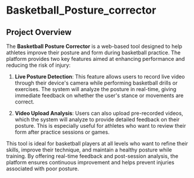 # **Basketball_Posture_corrector** 

## Project Overview

The **Basketball Posture Corrector** is a web-based tool designed to help athletes improve their posture and form during basketball practice. The platform provides two key features aimed at enhancing performance and reducing the risk of injury:

1. **Live Posture Detection**: This feature allows users to record live video through their device's camera while performing basketball drills or exercises. The system will analyze the posture in real-time, giving immediate feedback on whether the user's stance or movements are correct.

2. **Video Upload Analysis**: Users can also upload pre-recorded videos, which the system will analyze to provide detailed feedback on their posture. This is especially useful for athletes who want to review their form after practice sessions or games.

This tool is ideal for basketball players at all levels who want to refine their skills, improve their technique, and maintain a healthy posture while training. By offering real-time feedback and post-session analysis, the platform ensures continuous improvement and helps prevent injuries associated with poor posture.




